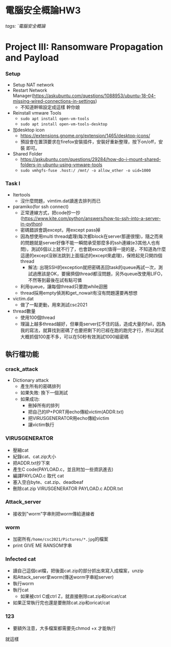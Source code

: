 # 電腦安全概論HW3
###### tags: `電腦安全概論
# Project III: Ransomware Propagation and Payload





### Setup

* Setup NAT network
* Restart Network Manager(https://askubuntu.com/questions/1088953/ubuntu-18-04-missing-wired-connections-in-settings)
    * 不知道幹嘛設定成這樣 幹你娘
* Reinstall vmware Tools
    * `sudo apt install open-vm-tools`
    * `sudo apt install open-vm-tools-desktop`
* 加desktop icon
    * https://extensions.gnome.org/extension/1465/desktop-icons/
    * 預設會在置頂要求在firefox安裝插件，安裝好重新整理，按下on/off，安裝 即可。
* Shared Folder
    * https://askubuntu.com/questions/29284/how-do-i-mount-shared-folders-in-ubuntu-using-vmware-tools
    * `sudo vmhgfs-fuse .host:/ /mnt/ -o allow_other -o uid=1000`

### Task I
* Itertools
    * 沒什麼問題，vimtim.dat讀進去排列而已
* paramiko(for ssh connect)
    * 正常連線方式，把code抄一抄(https://www.kite.com/python/answers/how-to-ssh-into-a-server-in-python)
    * 密碼錯誤會跳except，用except pass掉
    * 因為想使用multi thread處理(每次都block在server那邊很慢)，隨之而來的問題就是server好像不能一瞬間承受那麼多的ssh連線(e3其他人也有問)，測試6個以上就不行了，也會跳except(值得一提的是，不知道為什麼這邊的except沒辦法跳到上面描述的except來處理)，保險起見只開四個thread
        * 解法: 出現SSH的exception就把密碼丟回task的queue再試一次，測試過應該是OK，要擁擠個thread都沒問題，另外queue改使用LIFO，不然等到最後在試有點可憐
    * 利用queue，讓每個thread只要跑while迴圈
    * thread採用empty偵測和get_nowait有沒有問題還要再想想
* victim.dat
    * 做了一點更動，用來測試csc2021
* thread數量
    * 使用100個thread
    * 理論上越多thread越好，但畢竟server扛不住的話，造成大量的fail，因為我的寫法，就算找到密碼了也要把剩下的已經在跑的跑完才行，所以測試大概抓個100差不多，可以在50秒有效測試1000組密碼
## 執行檔功能
### crack_attack
* Dictionary attack
    * 產生所有的密碼排列
    * 如果失敗: 換下一個測試 
    * 如果成功: 
        * 刪掉所有的排列
        * 把自己的IP+PORT用echo傳給victim(ADDR.txt)
        * 把VIRUSGENERATOR用echo傳給victim
        * 讓victim執行
### VIRUSGENERATOR
* 壓縮cat
* 紀錄cat、cat.zip大小
* 把ADDR.txt抄下來
* 產生C code(PAYLOAD.c，並且附加一些資訊進去)
* 編譯PAYLOAD.c 取代 cat
* 塞入空白byte、cat.zip、deadbeaf
* 刪除cat.zip VIRUSGENERATOR PAYLOAD.c ADDR.txt
### Attack_server
* 接收到"worm"字串則把worm傳給連線者
### worm
* 加密所有`/home/csc2021/Pictures/*.jpg`的檔案
* print GIVE ME RANSOM字串
### Infected cat
* 讀自己這個cat檔，把後面cat.zip的部分抓出來寫入成檔案，unzip
* 和Attack_server拿worm(傳送worm字串給server)
* 執行worm
* 執行cat
    * 如果被ctrl C或ctrl Z，就直接刪除cat.zip和oricat/cat
* 如果正常執行完也還是要刪除cat.zip和oricat/cat
### 123
* 要額外注意，大多檔案都需要先chmod +x 才能執行

就這樣
